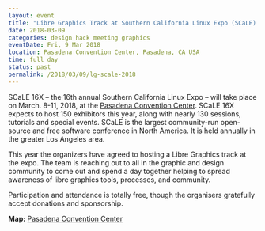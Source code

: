 ```yaml
---
layout: event
title: "Libre Graphics Track at Southern California Linux Expo (SCaLE) 2018"
date: 2018-03-09
categories: design hack meeting graphics
eventDate: Fri, 9 Mar 2018
location: Pasadena Convention Center, Pasadena, CA USA
time: full day
status: past
permalink: /2018/03/09/lg-scale-2018
---
```


SCaLE 16X – the 16th annual Southern California Linux Expo – will take place on March. 8-11, 2018, at the [Pasadena Convention Center](https://www.socallinuxexpo.org/scale/16x/venue).
SCaLE 16X expects to host 150 exhibitors this year, along with nearly 130 sessions, tutorials and special events.
SCaLE is the largest community-run open-source and free software conference in North America. It is held annually in the greater Los Angeles area.

This year the organizers have agreed to hosting a Libre Graphics track at the expo.
The team is reaching out to all in the graphic and design community to come out and spend a day together helping to spread awareness of libre graphics tools, processes, and community.

Participation and attendance is totally free, though the organisers gratefully accept donations and sponsorship.

**Map:** [Pasadena Convention Center](https://www.socallinuxexpo.org/scale/16x/venue)
